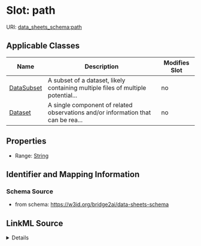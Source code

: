 

# Slot: path

URI: [data_sheets_schema:path](https://w3id.org/bridge2ai/data-sheets-schema/path)



<!-- no inheritance hierarchy -->





## Applicable Classes

| Name | Description | Modifies Slot |
| --- | --- | --- |
| [DataSubset](DataSubset.md) | A subset of a dataset, likely containing multiple files of multiple potential... |  no  |
| [Dataset](Dataset.md) | A single component of related observations and/or information that can be rea... |  no  |







## Properties

* Range: [String](String.md)





## Identifier and Mapping Information







### Schema Source


* from schema: https://w3id.org/bridge2ai/data-sheets-schema




## LinkML Source

<details>
```yaml
name: path
from_schema: https://w3id.org/bridge2ai/data-sheets-schema
close_mappings:
- frictionless:path
rank: 1000
alias: path
domain_of:
- Dataset
range: string

```
</details>
